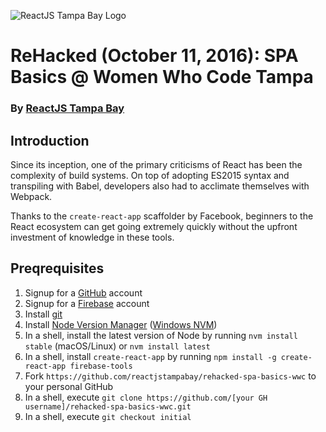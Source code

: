 ![ReactJS Tampa Bay Logo](https://avatars2.githubusercontent.com/u/18738421?v=3&s=200)

# ReHacked (October 11, 2016): SPA Basics @ Women Who Code Tampa
### By [ReactJS Tampa Bay](http://www.meetup.com/ReactJS-Tampa-Bay/)

## Introduction

Since its inception, one of the primary criticisms of React has been the complexity of build systems.  On top of adopting ES2015 syntax and transpiling with Babel, developers also had to acclimate themselves with Webpack.

Thanks to the `create-react-app` scaffolder by Facebook, beginners to the React ecosystem can get going extremely quickly without the upfront investment of knowledge in these tools.

## Preqrequisites

1. Signup for a [GitHub](https://github.com) account
1. Signup for a [Firebase](https://firebase.google.com) account
1. Install [git](https://git-scm.com/downloads)
1. Install [Node Version Manager](https://github.com/creationix/nvm) ([Windows NVM](https://github.com/coreybutler/nvm-windows))
1. In a shell, install the latest version of Node by running `nvm install stable` (macOS/Linux) or `nvm install latest`
1. In a shell, install `create-react-app` by running `npm install -g create-react-app firebase-tools`
1. Fork `https://github.com/reactjstampabay/rehacked-spa-basics-wwc` to your personal GitHub
1. In a shell, execute `git clone https://github.com/[your GH username]/rehacked-spa-basics-wwc.git`
1. In a shell, execute `git checkout initial`